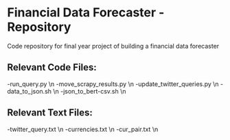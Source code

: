# Financial Data Forecaster - Repository

Code repository for final year project of building a financial data forecaster

## Relevant Code Files:

-run_query.py \n
-move_scrapy_results.py \n
-update_twitter_queries.py \n
-data_to_json.sh \n
-json_to_bert-csv.sh \n

## Relevant Text Files:

-twitter_query.txt \n
-currencies.txt \n
-cur_pair.txt \n

